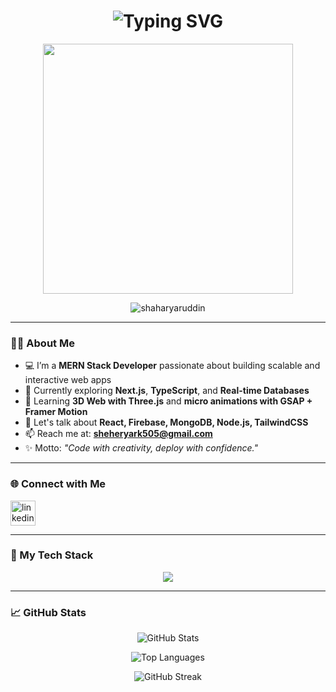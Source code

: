<h1 align="center">
  <a href="#" style="text-decoration: none;">
    <img src="https://readme-typing-svg.demolab.com/?lines=Hi+👋%2C+I'm+Shaharyar+Ud+Din;MERN+Stack+Developer+💻;Crafting+Modern+Web+Experiences+🌍;Always+Learning+Something+New+🚀&font=Fira%20Code&center=true&width=600&height=45&color=00BFFF&vCenter=true&pause=1000&size=22" alt="Typing SVG" />
  </a>
</h1>

<p align="center">
  <img src="https://media.giphy.com/media/qgQUggAC3Pfv687qPC/giphy.gif" width="400" />
</p>

<p align="center">
  <img src="https://komarev.com/ghpvc/?username=shaharyaruddin&label=Profile%20views&color=00BFFF&style=flat" alt="shaharyaruddin" />
</p>

---

### 👨‍💻 About Me

- 💻 I’m a **MERN Stack Developer** passionate about building scalable and interactive web apps  
- 🔭 Currently exploring **Next.js**, **TypeScript**, and **Real-time Databases**
- 🌱 Learning **3D Web with Three.js** and **micro animations with GSAP + Framer Motion**
- 💬 Let's talk about **React, Firebase, MongoDB, Node.js, TailwindCSS**
- 📫 Reach me at: **sheheryark505@gmail.com**
- ✨ Motto: *"Code with creativity, deploy with confidence."*

---

### 🌐 Connect with Me

<p align="left">
  <a href="https://www.linkedin.com/in/shaharyaruddin" target="_blank">
    <img align="center" src="https://skillicons.dev/icons?i=linkedin" alt="linkedin" height="40" />
  </a>
</p>

---

### 🧰 My Tech Stack

<p align="center">
  <img src="https://skillicons.dev/icons?i=html,css,js,ts,react,nextjs,nodejs,express,mongodb,firebase,bootstrap,tailwind,figma,git,github,vercel,gsap,framer,threejs" />
</p>

---

### 📈 GitHub Stats

<p align="center">
  <img src="https://github-readme-stats.vercel.app/api?username=shaharyaruddin&show_icons=true&theme=react&locale=en" alt="GitHub Stats" />
</p>

<p align="center">
  <img src="https://github-readme-stats.vercel.app/api/top-langs?username=shaharyaruddin&show_icons=true&locale=en&layout=compact&theme=react" alt="Top Languages" />
</p>

<p align="center">
  <img src="https://github-readme-streak-stats.herokuapp.com/?user=shaharyaruddin&theme=react" alt="GitHub Streak" />
</p>
